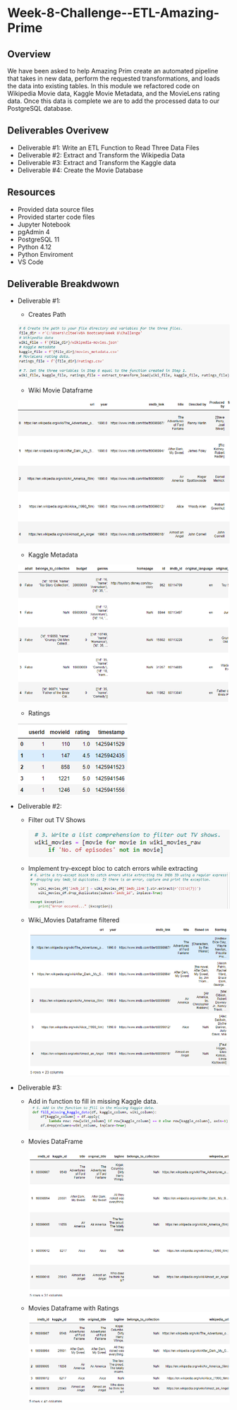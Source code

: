 # Week-8-Challenge--ETL-Amazing-Prime

## Overview
We have been asked to help Amazing Prim create an automated pipeline that takes in new data, perform the requested transformations, and loads the data into existing tables. In this module we refactored code on Wikipedia Movie data, Kaggle Movie Metadata, and the MovieLens rating data. Once this data is complete we are to add the processed data to our PostgreSQL database.

## Deliverables Overivew
* Deliverable #1: Write an ETL Function to Read Three Data Files
* Deliverable #2: Extract and Transform the Wikipedia Data
* Deliverable #3: Extract and Transform the Kaggle data
* Deliverable #4: Create the Movie Database 

## Resources
* Provided data source files
* Provided starter code files
* Jupyter Notebook
* pgAdmin 4
* PostgreSQL 11
* Python 4.12
* Python Enviroment
* VS Code

## Deliverable Breakdwown
* Deliverable #1:

  * Creates Path
        
  ![Creates path](https://github.com/LindsayTeeters/Week-8-Challenge--ETL-Amazing-Prime/blob/main/Resources/Create%20Path_Set%20Variables%20(D1).png)
  
    * Wiki Movie Dataframe
      
   ![Wiki_DF](https://github.com/LindsayTeeters/Week-8-Challenge--ETL-Amazing-Prime/blob/main/Resources/Wiki_movies_df%20(D1).png)
  
   * Kaggle Metadata
  
   ![Kaggle DF](https://github.com/LindsayTeeters/Week-8-Challenge--ETL-Amazing-Prime/blob/main/Resources/Kaggle_meta%20(D1).png)
   
   * Ratings
  
   ![Ratings](https://github.com/LindsayTeeters/Week-8-Challenge--ETL-Amazing-Prime/blob/main/Resources/Ratings%20(D1).png)

* Deliverable #2: 

  * Filter out TV Shows
  
    ![Filter TV](https://github.com/LindsayTeeters/Week-8-Challenge--ETL-Amazing-Prime/blob/main/Resources/FIlter%20out%20TV%20Shows%20(D2).png)
    
  * Implement try-except bloc to catch errors while extracting
    ![try-except](https://github.com/LindsayTeeters/Week-8-Challenge--ETL-Amazing-Prime/blob/main/Resources/Try_Except%20(D2).png)
  
  * Wiki_Movies Dataframe filtered
    ![wiki filtered](https://github.com/LindsayTeeters/Week-8-Challenge--ETL-Amazing-Prime/blob/main/Resources/Wiki_movies_df%20(D2).png)
  
* Deliverable #3:
  
  * Add in function to fill in missing Kaggle data.
    ![Fill in Data](https://github.com/LindsayTeeters/Week-8-Challenge--ETL-Amazing-Prime/blob/main/Resources/Fill%20In%20Missing%20Kaggle%20(D3).png)
  
  * Movies DataFrame
  
    ![Movies_DF](https://github.com/LindsayTeeters/Week-8-Challenge--ETL-Amazing-Prime/blob/main/Resources/Movies_DF%20(D3).png)
  
  * Movies Dataframe with Ratings
    ![DF with Ratings](https://github.com/LindsayTeeters/Week-8-Challenge--ETL-Amazing-Prime/blob/main/Resources/Movies_w_Ratings%20(D3).png)

